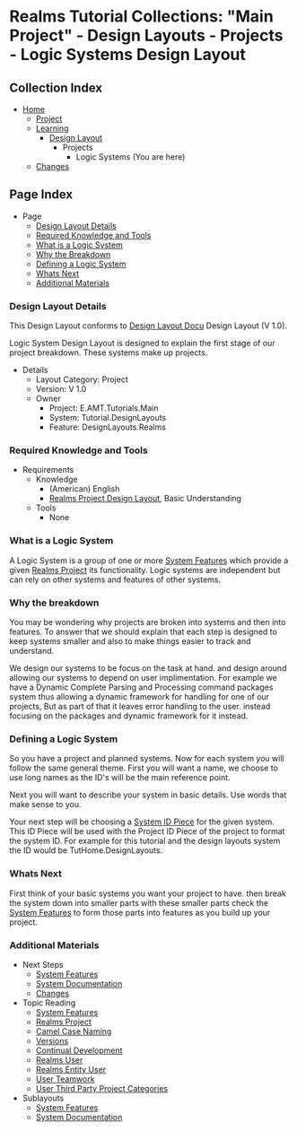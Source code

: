 [Page]:link

[Page Home]:link
[Page Project Home]:link
[Page Learn Home]:link
[Page Changes Home]:link
[Page DL Home]:https://github.com/Ancient-Majik-Tech/Learn.Tutorial.Collections/blob/main/Design%20Layout/DesignLayouts_Home.md

[Sec Details]:link
[Sec Knowledge]:link
[Sec Next]:link
[Sec Materials]:link
[Sec What]:link
[Sec Breakdown]:link
[Sec Define]:link

[DL Docu DL]:link

[DL Proj Proj]:link
[DL Proj Features]:link
[DL Proj Changes]:link
[DL Design IDPieces]:link
[DL Design CamelCase]:link
[DL Design Versions]:link
[DL Design Continual]:link
[DL User User]:link
[DL User Entity]:link
[DL User Teamwork]:link
[DL 3RDParty User Categories]:link
[DL Docu System]:link

# Realms Tutorial Collections: "Main Project" - Design Layouts - Projects - Logic Systems Design Layout

## Collection Index

- [Home][Page Home] 
	- [Project][Page Project Home]
	- [Learning][Page Learn Home]
		- [Design Layout][Page DL Home]
			- Projects
				- Logic Systems (You are here)
	- [Changes][Page Changes Home]

## Page Index

- Page
	- [Design Layout Details][Sec Details]
	- [Required Knowledge and Tools][Sec Knowledge]
	- [What is a Logic System][Sec What]
	- [Why the Breakdown][Sec Breakdown]
	- [Defining a Logic System][Sec Define]
	- [Whats Next][Sec Next]
	- [Additional Materials][Sec Materials]



### Design Layout Details

This Design Layout conforms to [Design Layout Docu][DL Docu DL] Design Layout (V 1.0).

Logic System Design Layout is designed to explain the first stage of our project breakdown. These systems make up projects.

- Details
	- Layout Category: Project
	- Version: V 1.0
	- Owner
		- Project: E.AMT.Tutorials.Main
		- System: Tutorial.DesignLayouts
		- Feature: DesignLayouts.Realms

### Required Knowledge and Tools

- Requirements
	- Knowledge
		- (American) English
		- [Realms Project Design Layout][DL Proj Proj], Basic Understanding
	- Tools
		- None

### What is a Logic System

A Logic System is a group of one or more [System Features][DL Proj Features] which provide a given [Realms Project][DL Proj Proj] its functionality. Logic systems are independent but can rely on other systems and features of other systems.

### Why the breakdown

You may be wondering why projects are broken into systems and then into features. To answer that we should explain that each step is designed to keep systems smaller and also to make things easier to track and understand.

We design our systems to be focus on the task at hand. and design around allowing our systems to depend on user implimentation. For example we have a Dynamic Complete Parsing and Processing command packages system thus allowing a dynamic framework for handling for one of our projects, But as part of that it leaves error handling to the user. instead focusing on the packages and dynamic framework for it instead.

### Defining a Logic System

So you have a project and planned systems. Now for each system you will follow the same general theme. First you will want a name, we choose to use long names as the ID's will be the main reference point. 

Next you will want to describe your system in basic details. Use words that make sense to you. 

Your next step will be choosing a [System ID Piece][DL Design IDPieces] for the given system. This ID Piece will be used with the Project ID Piece of the project to format the system ID. For example for this tutorial and the design layouts system the ID would be TutHome.DesignLayouts. 

### Whats Next

First think of your basic systems you want your project to have. then break the system down into smaller parts with these smaller parts check the [System Features][DL Proj Features] to form those parts into features as you build up your project.

### Additional Materials

- Next Steps
	- [System Features][DL Proj Features]
	- [System Documentation][DL Docu System]
	- [Changes][DL Proj Changes]
- Topic Reading
	- [System Features][DL Proj Features]
	- [Realms Project][DL Proj Proj]
	- [Camel Case Naming][DL Design CamelCase]
	- [Versions][DL Design Versions]
	- [Continual Development][DL Design Continual]
	- [Realms User][DL User User]
	- [Realms Entity User][DL User Entity]
	- [User Teamwork][DL User Teamwork]
	- [User Third Party Project Categories][DL 3RDParty User Categories]
- Sublayouts
	- [System Features][DL Proj Features]
	- [System Documentation][DL Docu System]

